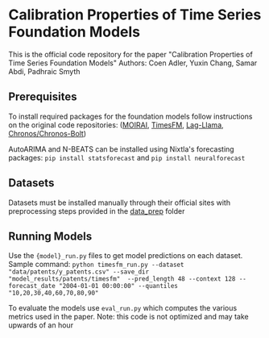 # Calibration Properties of Time Series Foundation Models
This is the official code repository for the paper "Calibration Properties of Time Series Foundation Models" 
Authors: Coen Adler, Yuxin Chang, Samar Abdi, Padhraic Smyth

## Prerequisites
To install required packages for the foundation models follow instructions on the original code repositories: ([MOIRAI](https://github.com/SalesforceAIResearch/uni2ts), [TimesFM](https://github.com/google-research/timesfm), [Lag-Llama](https://github.com/time-series-foundation-models/lag-llama), [Chronos/Chronos-Bolt](https://github.com/amazon-science/chronos-forecasting/tree/main))

AutoARIMA and N-BEATS can be installed using Nixtla's forecasting packages: `pip install statsforecast` and `pip install neuralforecast`

## Datasets
Datasets must be installed manually through their official sites with preprocessing steps provided in the [data_prep](data_prep) folder

## Running Models
Use the `{model}_run.py` files to get model predictions on each dataset. Sample command: `python timesfm_run.py --dataset "data/patents/y_patents.csv" --save_dir "model_results/patents/timesfm"  --pred_length 48 --context 128 --forecast_date "2004-01-01 00:00:00" --quantiles "10,20,30,40,60,70,80,90"`

To evaluate the models use `eval_run.py` which computes the various metrics used in the paper. Note: this code is not optimized and may take upwards of an hour 